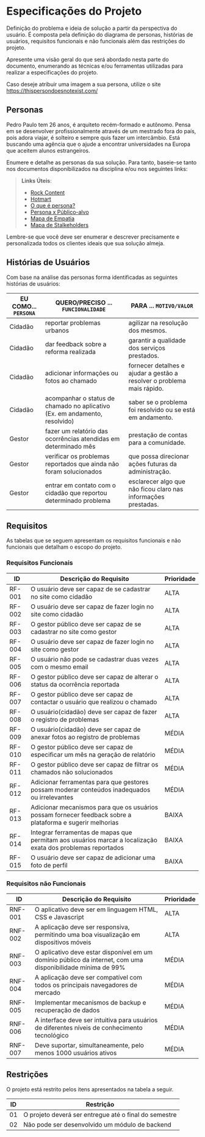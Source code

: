 # Especificações do Projeto

Definição do problema e ideia de solução a partir da perspectiva do usuário. É composta pela definição do  diagrama de personas, histórias de usuários, requisitos funcionais e não funcionais além das restrições do projeto.

Apresente uma visão geral do que será abordado nesta parte do documento, enumerando as técnicas e/ou ferramentas utilizadas para realizar a especificações do projeto.

Caso deseje atribuir uma imagem a sua persona, utilize o site https://thispersondoesnotexist.com/

## Personas

Pedro Paulo tem 26 anos, é arquiteto recém-formado e autônomo. Pensa em se desenvolver profissionalmente através de um mestrado fora do país, pois adora viajar, é solteiro e sempre quis fazer um intercâmbio. Está buscando uma agência que o ajude a encontrar universidades na Europa que aceitem alunos estrangeiros.

Enumere e detalhe as personas da sua solução. Para tanto, baseie-se tanto nos documentos disponibilizados na disciplina e/ou nos seguintes links:

> **Links Úteis**:
> - [Rock Content](https://rockcontent.com/blog/personas/)
> - [Hotmart](https://blog.hotmart.com/pt-br/como-criar-persona-negocio/)
> - [O que é persona?](https://resultadosdigitais.com.br/blog/persona-o-que-e/)
> - [Persona x Público-alvo](https://flammo.com.br/blog/persona-e-publico-alvo-qual-a-diferenca/)
> - [Mapa de Empatia](https://resultadosdigitais.com.br/blog/mapa-da-empatia/)
> - [Mapa de Stalkeholders](https://www.racecomunicacao.com.br/blog/como-fazer-o-mapeamento-de-stakeholders/)
>
Lembre-se que você deve ser enumerar e descrever precisamente e personalizada todos os clientes ideais que sua solução almeja.

## Histórias de Usuários

Com base na análise das personas forma identificadas as seguintes histórias de usuários:

|EU COMO... `PERSONA`| QUERO/PRECISO ... `FUNCIONALIDADE`                                        |PARA ... `MOTIVO/VALOR`                                                |
|--------------------|---------------------------------------------------------------------------|-----------------------------------------------------------------------|
|Cidadão             | reportar problemas urbanos                                                | agilizar na resolução dos mesmos.                                     |
|Cidadão             | dar feedback sobre a reforma realizada                                    | garantir a qualidade dos serviços prestados.                          |
|Cidadão             | adicionar informações ou fotos ao chamado                                 | fornecer detalhes e ajudar a gestão a resolver o problema mais rápido.|
|Cidadão             | acompanhar o status de chamado no aplicativo (Ex. em andamento, resolvido)| saber se o problema foi resolvido ou se está em andamento.            |
|Gestor              | fazer um relatório das ocorrências atendidas em determinado mês           | prestação de contas para a comunidade.                                |
|Gestor              | verificar os problemas reportados que ainda não foram solucionados        | que possa direcionar ações futuras da administração.                  |
|Gestor              | entrar em contato com o cidadão que reportou determinado problema         | esclarecer algo que não ficou claro nas informações prestadas.        |


## Requisitos

As tabelas que se seguem apresentam os requisitos funcionais e não funcionais que detalham o escopo do projeto.

### Requisitos Funcionais

|ID    | Descrição do Requisito  | Prioridade | 
|------|----------------------------------------------------------|----| 
|RF-001| O usuário deve ser capaz de se cadastrar no site como cidadão | ALTA | 
|RF-002| O usuário deve ser capaz de fazer login no site como cidadão | ALTA | 
|RF-003| O gestor público deve ser capaz de se cadastrar no site como gestor | ALTA | 
|RF-004| O usuário deve ser capaz de fazer login no site como gestor | ALTA | 
|RF-005| O usuário não pode se cadastrar duas vezes com o mesmo email | ALTA | 
|RF-006| O gestor público deve ser capaz de alterar o status da ocorrência reportada | ALTA | 
|RF-007| O gestor público deve ser capaz de contactar o usuário que realizou o chamado | ALTA | 
|RF-008| O usuário(cidadão) deve ser capaz de fazer o registro de problemas | ALTA | 
|RF-009| O usuário(cidadão) deve ser capaz de anexar fotos ao registro de problemas | MÉDIA | 
|RF-010| O gestor público deve ser capaz de especificar um mês na geração de relatório | MÉDIA | 
|RF-011| O gestor público deve ser capaz de filtrar os chamados não solucionados | MÉDIA | 
|RF-012| Adicionar ferramentas para que gestores possam moderar conteúdos inadequados ou irrelevantes | MÉDIA | 
|RF-013| Adicionar mecanismos para que os usuários possam fornecer feedback sobre a plataforma e sugerir melhorias | BAIXA | 
|RF-014| Integrar ferramentas de mapas que permitam aos usuários marcar a localização exata dos problemas reportados | BAIXA | 
|RF-015| O usuário deve ser capaz de adicionar uma foto de perfil | BAIXA | 

### Requisitos não Funcionais

|ID     | Descrição do Requisito  |Prioridade |
|-------|-------------------------|----|
|RNF-001| O aplicativo deve ser em linguagem HTML, CSS e Javascript | ALTA | 
|RNF-002| A aplicação deve ser responsiva, permitindo uma boa visualização em dispositivos móveis | ALTA | 
|RNF-003| O aplicativo deve estar disponível em um domínio público da internet, com uma disponibilidade mínima de 99% | MÉDIA | 
|RNF-004| A aplicação deve ser compatível com todos os principais navegadores de mercado | MÉDIA | 
|RNF-005| Implementar mecanismos de backup e recuperação de dados | MÉDIA | 
|RNF-006| A interface deve ser intuitiva para usuários de diferentes níveis de conhecimento tecnológico | MÉDIA | 
|RNF-007| Deve suportar, simultaneamente, pelo menos 1000 usuários ativos | MÉDIA | 

## Restrições

O projeto está restrito pelos itens apresentados na tabela a seguir.

|ID| Restrição                                             |
|--|-------------------------------------------------------|
|01| O projeto deverá ser entregue até o final do semestre |
|02| Não pode ser desenvolvido um módulo de backend        |
